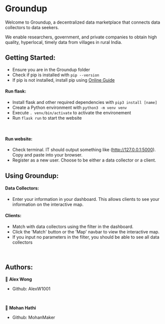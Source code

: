 # Groundup
Welcome to Groundup, a decentralized data marketplace that connects data collectors to data seekers. 

We enable researchers, government, and private companies to obtain high quality, hyperlocal, timely data from villages in rural India.

## Getting Started:
- Ensure you are in the Groundup folder
- Check if pip is installed with `pip --version` 
- If pip is not installed, install pip using [Online Guide](https://www.geeksforgeeks.org/download-and-install-pip-latest-version/) <br/>
#### Run flask:
- Install flask and other required dependencies with `pip3 install [name]`
- Create a Python environment with `python3 -m venv venv`
- Execute `. venv/bin/activate` to activate the environement
- Run `flask run` to start the website
<br>

#### Run website:
- Check terminal. IT should output something like (http://127.0.0.1:5000). Copy and paste into your browser.
- Register as a new user. Choose to be either a data collector or a client. 


## Using Groundup:
#### Data Collectors:
- Enter your information in your dashboard. This allows clients to see your information on the interactive map. 

#### Clients:
- Match with data collectors using the filter in the dashboard. 
- Click the 'Match' button or the 'Map' navbar to view the interactive map. 
- If you input no parameters in the filter, you should be able to see all data collectors
<br>

## Authors:
👤 **Alex Wong**
- Github: AlexW1001

<br>

👤 **Mohan Hathi**
- Github: MohanMaker